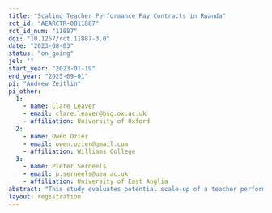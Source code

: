 ```yaml
---
title: "Scaling Teacher Performance Pay Contracts in Rwanda"
rct_id: "AEARCTR-0011887"
rct_id_num: "11887"
doi: "10.1257/rct.11887-3.0"
date: "2023-08-03"
status: "on_going"
jel: ""
start_year: "2023-01-19"
end_year: "2025-09-01"
pi: "Andrew Zeitlin"
pi_other:
  1:
    - name: Clare Leaver
    - email: clare.leaver@bsg.ox.ac.uk
    - affiliation: University of Oxford
  2:
    - name: Owen Ozier
    - email: owen.ozier@gmail.com
    - affiliation: Williams College
  3:
    - name: Pieter Serneels
    - email: p.serneels@uea.ac.uk
    - affiliation: University of East Anglia
abstract: "This study evaluates potential scale-up of a teacher performance pay system in Rwanda.  Working under the mandate of a Ministry of Education task force on the incorporation of learning outcomes in teachers' "imihigo" contracts, the study A/B tests design alternatives and evaluates impacts relative to control.  The contract design draws on evidence from the Supporting Teacher Achievement in Rwandan Schools (STARS) trial (Leaver et al., 2021), while working with the Sector Education Inspectorate to collect incentivized teacher input measures and while adapting the national Comprehensive Assessment as the basis for teacher learning metrics.  Over the course of three years, the study will undertake an adaptive design, winnowing an initial set of five designs down to a single, leading design, while generating evidence about efficacy relative to status-quo contracts. "
layout: registration
---
```


